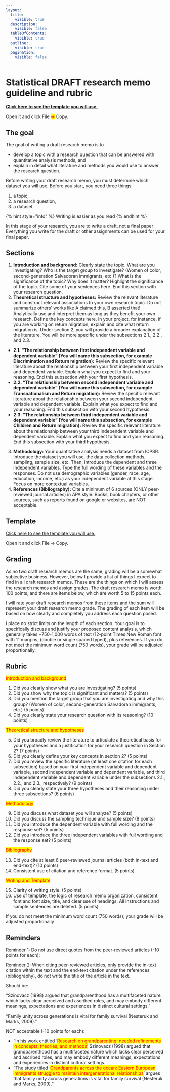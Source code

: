 ```yaml
---
layout:
  title:
    visible: true
  description:
    visible: false
  tableOfContents:
    visible: true
  outline:
    visible: true
  pagination:
    visible: false
---
```


# Statistical DRAFT research memo guideline and rubric

[**Click here to see the template you will use.**](https://docs.google.com/document/d/1upaFqFFgSVLTKgd876Z9d4-XwD0EDQAf?rtpof=true\&usp=drive\_fs)

Open it and click File <mark style="color:red;">**->**</mark> Copy.

## The goal

The goal of writing a draft research memo is to&#x20;

* develop a topic with a research question that can be answered with quantitative analysis methods, and&#x20;
* explain in detail what literature and methods you would use to answer the research question.&#x20;

Before writing your draft research memo, you must determine which dataset you will use. Before you start, you need three things:

1. a topic,&#x20;
2. a research question,&#x20;
3. a dataset

{% hint style="info" %}
Writing is easier as you read
{% endhint %}

In this stage of your research, you are to write a draft, not a final paper Everything you write for the draft or other assignments can be used for your final paper.

## Sections

1. **Introduction and background:** Clearly state the topic. What are you investigating? Who is the target group to investigate? (Women of color, second-generation Salvadoran immigrants, etc.)? What is the significance of the topic? Why does it matter? Highlight the significance of the topic. Cite some of your sentences here. End this section with your research question.
2. **Theoretical structure and hypotheses:** Review the relevant literature and construct relevant associations to your own research topic. Do not summarize others’ works like A claimed this, B asserted that! Analytically use and interpret them as long as they benefit your own research. Define the key concepts here. In your project, for instance, if you are working on return migration, explain and cite what return migration is. Under section 2, you will provide a broader explanation of the literature. You will be more specific under the subsections 2.1., 2.2., and 2.3.

* **2.1. “The relationship between first independent variable and dependent variable” (You will name this subsection, for example Discrimination and Return migration):** Review the specific relevant literature about the relationship between your first independent variable and dependent variable. Explain what you expect to find and your reasoning. End this subsection with your first hypothesis.
* **2.2. “The relationship between second independent variable and dependent variable” (You will name this subsection, for example Transnationalism and Return migration):** Review the specific relevant literature about the relationship between your second independent variable and dependent variable. Explain what you expect to find and your reasoning. End this subsection with your second hypothesis.
* **2.3. “The relationship between third independent variable and dependent variable” (You will name this subsection, for example Children and Return migration):** Review the specific relevant literature about the relationship between your third independent variable and dependent variable. Explain what you expect to find and your reasoning. End this subsection with your third hypothesis.

3. **Methodology:** Your quantitative analysis needs a dataset from ICPSR. Introduce the dataset you will use, the data collection methods, sampling, sample size, etc. Then, introduce the dependent and three independent variables. Type the full wording of these variables and the responses. Do not use demographic variables (gender, race, age, education, income, etc.) as your independent variable at this stage. Focus on more contextual variables.
4. **References (Bibliography):** Cite a minimum of 6 sources (ONLY peer-reviewed journal articles) in APA style. Books, book chapters, or other sources, such as reports found on google or websites, are NOT acceptable.

## Template

[Click here to see the template you will use.](https://docs.google.com/document/d/1piE1l0KIdvRxoBbaxcSf4F4\_S28Ii2irCSmLhOhUiNs/edit?usp=sharing)

Open it and click File -> Copy.

## Grading

As no two draft research memos are the same, grading will be a somewhat subjective business. However, below I provide a list of things I expect to find in all draft research memos. These are the things on which I will assess the research memos and assign grades. The draft research memo is worth 100 points, and there are items below, which are worth 5 to 15 points each.&#x20;

I will rate your draft research memos from these items and the sum will represent your draft research memo grade. The grading of each item will be based on how clearly and completely you address each question posed.

I place no strict limits on the length of each section. Your goal is to specifically discuss and justify your proposed content analysis, which generally takes \~750-1,000 words of text (12-point Times New Roman font with 1” margins, (double or single spaced typed), plus references. If you do not meet the minimum word count (750 words), your grade will be adjusted proportionally.

## Rubric

<mark style="color:red;">Introduction and background</mark>

1. Did you clearly show what you are investigating? (5 points)&#x20;
2. Did you show why the topic is significant and matters? (5 points)
3. Did you mention the target group that you are investigating and why this group? (Women of color, second-generation Salvadoran immigrants, etc.) (5 points)
4. Did you clearly state your research question with its reasoning? (10 points)&#x20;

<mark style="color:red;">Theoretical structure and hypotheses</mark>

5. Did you broadly review the literature to articulate a theoretical basis for your hypotheses and a justification for your research question in Section 2? (7 points)&#x20;
6. Did you clearly define your key concepts in section 2? (5 points)
7. Did you review the specific literature (at least one citation for each subsection) based on your first independent variable and dependent variable, second independent variable and dependent variable, and third independent variable and dependent variable under the subsections 2.1., 2.2., and 2.3., respectively? (9 points)&#x20;
8. Did you clearly state your three hypotheses and their reasoning under three subsections? (6 points)

<mark style="color:red;">Methodology</mark>

9. Did you discuss what dataset you will analyze? (5 points)
10. Did you discuss the sampling technique and sample size? (8 points)
11. Did you introduce the dependent variable with full wording and the response set? (5 points)
12. Did you introduce the three independent variables with full wording and the response set? (5 points)

<mark style="color:red;">Bibliography</mark>

13. Did you cite at least 6 peer-reviewed journal articles (both in-text and end-text)? (10 points)
14. Consistent use of citation and reference format. (5 points)

<mark style="color:red;">Writing and Template</mark>

15. Clarity of writing style. (5 points)
16. Use of template, the logic of research memo organization, consistent font and font size, title, and clear use of headings. All instructions and sample sentences are deleted. (5 points)

If you do not meet the minimum word count (750 words), your grade will be adjusted proportionally&#x20;

## Reminders

Reminder 1: Do not use direct quotes from the peer-reviewed articles (-10 points for each):&#x20;

Reminder 2: When citing peer-reviewed articles, only provide the in-text citation within the text and the end-text citation under the references (bibliography), do not write the title of the article in the text.

Should be:&#x20;

“Szinovacz (1998) argued that grandparenthood has a multifaceted nature which lacks clear perceived and ascribed roles, and may embody different meanings, expectations and experiences in distinct cultural settings.”

“Family unity across generations is vital for family survival (Nesteruk and Marks, 2009).”

NOT acceptable (-10 points for each):&#x20;

* “In his work entitled ‘<mark style="color:red;">Research on grandparenting: needed refinements in concepts, theories, and methods’</mark> Szinovacz (1998) argued that grandparenthood has a multifaceted nature which lacks clear perceived and ascribed roles, and may embody different meanings, expectations and experiences in distinct cultural settings.
* “The study titled ‘<mark style="color:red;">Grandparents across the ocean: Eastern European immigrants struggle to maintain intergenerational relationships</mark>’ argues that family unity across generations is vital for family survival (Nesteruk and Marks, 2009).”
